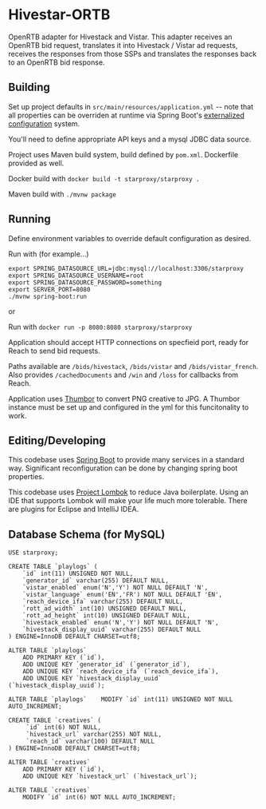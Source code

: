 # Hivestar-ORTB

OpenRTB adapter for Hivestack and Vistar.  This adapter receives an OpenRTB bid request, translates it into Hivestack / Vistar ad requests, receives the responses from those SSPs and translates the responses back to an OpenRTB bid response.

## Building

Set up project defaults in `src/main/resources/application.yml` -- note that all
properties can be overriden at runtime via Spring Boot's [externalized configuration](https://docs.spring.io/spring-boot/docs/current/reference/html/spring-boot-features.html#boot-features-external-config) system.

You'll need to define appropriate API keys and a mysql JDBC data source. 

Project uses Maven build system, build defined by `pom.xml`. Dockerfile provided as well.

Docker build with `docker build -t starproxy/starproxy .`

Maven build with `./mvnw package`

## Running

Define environment variables to override default configuration as desired.

Run with (for example...) 
```
export SPRING_DATASOURCE_URL=jdbc:mysql://localhost:3306/starproxy
export SPRING_DATASOURCE_USERNAME=root
export SPRING_DATASOURCE_PASSWORD=something
export SERVER_PORT=8080
./mvnw spring-boot:run
```

or

Run with `docker run -p 8080:8080 starproxy/starproxy`

Application should accept HTTP connections on specfieid port, ready for Reach to send bid requests.

Paths available are `/bids/hivestack`, `/bids/vistar` and `/bids/vistar_french`.  
Also provides `/cachedDocuments` and `/win` and `/loss` for callbacks from Reach.

Application uses [Thumbor](http://thumbor.org) to convert PNG creative to JPG. A Thumbor instance must be set up
and configured in the yml for this funcitonality to work.

## Editing/Developing

This codebase uses [Spring Boot](https://spring.io/projects/spring-boot) to provide many services in a standard way. 
Significant reconfiguration can be done by changing spring boot properties.

This codebase uses [Project Lombok](https://projectlombok.org) to reduce Java boilerplate. Using an IDE that supports Lombok
will make your life much more tolerable. There are plugins for Eclipse and IntelliJ IDEA. 

## Database Schema (for MySQL)

```
USE starproxy;

CREATE TABLE `playlogs` (
    `id` int(11) UNSIGNED NOT NULL,
    `generator_id` varchar(255) DEFAULT NULL,
    `vistar_enabled` enum('N','Y') NOT NULL DEFAULT 'N',
    `vistar_language` enum('EN','FR') NOT NULL DEFAULT 'EN',
    `reach_device_ifa` varchar(255) DEFAULT NULL,
    `rott_ad_width` int(10) UNSIGNED DEFAULT NULL,
    `rott_ad_height` int(10) UNSIGNED DEFAULT NULL,
    `hivestack_enabled` enum('N','Y') NOT NULL DEFAULT 'N',
    `hivestack_display_uuid` varchar(255) DEFAULT NULL
) ENGINE=InnoDB DEFAULT CHARSET=utf8;

ALTER TABLE `playlogs`
    ADD PRIMARY KEY (`id`),
    ADD UNIQUE KEY `generator_id` (`generator_id`),
    ADD UNIQUE KEY `reach_device_ifa` (`reach_device_ifa`),
    ADD UNIQUE KEY `hivestack_display_uuid` (`hivestack_display_uuid`);

ALTER TABLE `playlogs`    MODIFY `id` int(11) UNSIGNED NOT NULL AUTO_INCREMENT;

CREATE TABLE `creatives` (
     `id` int(6) NOT NULL,
     `hivestack_url` varchar(255) NOT NULL,
     `reach_id` varchar(100) DEFAULT NULL
) ENGINE=InnoDB DEFAULT CHARSET=utf8;

ALTER TABLE `creatives`
    ADD PRIMARY KEY (`id`),
    ADD UNIQUE KEY `hivestack_url` (`hivestack_url`);

ALTER TABLE `creatives`
    MODIFY `id` int(6) NOT NULL AUTO_INCREMENT;

```

